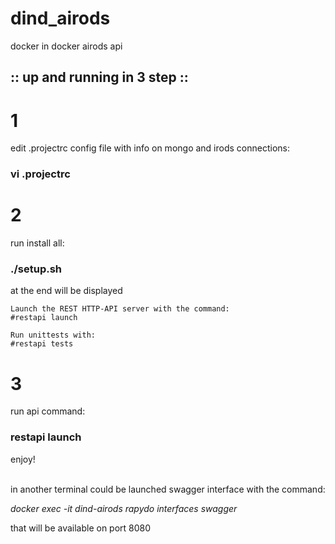 # dind_airods
docker in docker airods api

## :: up and running in 3 step ::


# 1 
edit .projectrc config file with info on mongo and irods connections: 
### vi .projectrc  

# 2 
run install all:
### ./setup.sh

 at the end will be displayed

```
Launch the REST HTTP-API server with the command:
#restapi launch

Run unittests with:
#restapi tests
```


# 3 
run api command:
### restapi launch 


enjoy!
</br></br>

in another terminal could be launched swagger interface with the command:

*docker exec -it dind-airods rapydo interfaces swagger*

that will be available on port 8080


